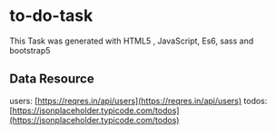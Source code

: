 # to-do-task
This Task was generated with HTML5 , JavaScript, Es6, sass and bootstrap5

## Data Resource
users: [https://reqres.in/api/users](https://reqres.in/api/users)
todos: [https://jsonplaceholder.typicode.com/todos](https://jsonplaceholder.typicode.com/todos)
